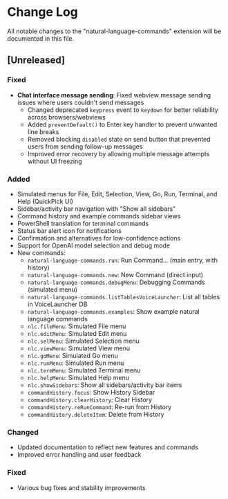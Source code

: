 # Change Log

All notable changes to the "natural-language-commands" extension will be documented in this file.

## [Unreleased]

### Fixed
- **Chat interface message sending**: Fixed webview message sending issues where users couldn't send messages
  - Changed deprecated `keypress` event to `keydown` for better reliability across browsers/webviews
  - Added `preventDefault()` to Enter key handler to prevent unwanted line breaks
  - Removed blocking `disabled` state on send button that prevented users from sending follow-up messages
  - Improved error recovery by allowing multiple message attempts without UI freezing

### Added
- Simulated menus for File, Edit, Selection, View, Go, Run, Terminal, and Help (QuickPick UI)
- Sidebar/activity bar navigation with "Show all sidebars"
- Command history and example commands sidebar views
- PowerShell translation for terminal commands
- Status bar alert icon for notifications
- Confirmation and alternatives for low-confidence actions
- Support for OpenAI model selection and debug mode
- New commands:
	- `natural-language-commands.run`: Run Command... (main entry, with history)
	- `natural-language-commands.new`: New Command (direct input)
	- `natural-language-commands.debugMenu`: Debugging Commands (simulated menu)
	- `natural-language-commands.listTablesVoiceLauncher`: List all tables in VoiceLauncher DB
	- `natural-language-commands.examples`: Show example natural language commands
	- `nlc.fileMenu`: Simulated File menu
	- `nlc.editMenu`: Simulated Edit menu
	- `nlc.selMenu`: Simulated Selection menu
	- `nlc.viewMenu`: Simulated View menu
	- `nlc.goMenu`: Simulated Go menu
	- `nlc.runMenu`: Simulated Run menu
	- `nlc.termMenu`: Simulated Terminal menu
	- `nlc.helpMenu`: Simulated Help menu
	- `nlc.showSidebars`: Show all sidebars/activity bar items
	- `commandHistory.focus`: Show History Sidebar
	- `commandHistory.clearHistory`: Clear History
	- `commandHistory.reRunCommand`: Re-run from History
	- `commandHistory.deleteItem`: Delete from History

### Changed
- Updated documentation to reflect new features and commands
- Improved error handling and user feedback

### Fixed
- Various bug fixes and stability improvements
